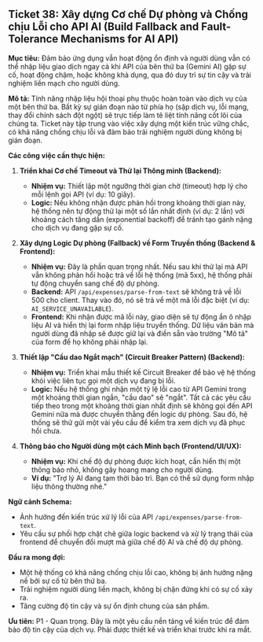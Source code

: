 ## Ticket 38: Xây dựng Cơ chế Dự phòng và Chống chịu Lỗi cho API AI (Build Fallback and Fault-Tolerance Mechanisms for AI API)

**Mục tiêu:** Đảm bảo ứng dụng vẫn hoạt động ổn định và người dùng vẫn có thể nhập liệu giao dịch ngay cả khi API của bên thứ ba (Gemini AI) gặp sự cố, hoạt động chậm, hoặc không khả dụng, qua đó duy trì sự tin cậy và trải nghiệm liền mạch cho người dùng.

**Mô tả:**
Tính năng nhập liệu hội thoại phụ thuộc hoàn toàn vào dịch vụ của một bên thứ ba. Bất kỳ sự gián đoạn nào từ phía họ (sập dịch vụ, lỗi mạng, thay đổi chính sách đột ngột) sẽ trực tiếp làm tê liệt tính năng cốt lõi của chúng ta. Ticket này tập trung vào việc xây dựng một kiến trúc vững chắc, có khả năng chống chịu lỗi và đảm bảo trải nghiệm người dùng không bị gián đoạn.

**Các công việc cần thực hiện:**

1.  **Triển khai Cơ chế Timeout và Thử lại Thông minh (Backend):**
    -   **Nhiệm vụ:** Thiết lập một ngưỡng thời gian chờ (timeout) hợp lý cho mỗi lệnh gọi API (ví dụ: 10 giây).
    -   **Logic:** Nếu không nhận được phản hồi trong khoảng thời gian này, hệ thống nên tự động thử lại một số lần nhất định (ví dụ: 2 lần) với khoảng cách tăng dần (exponential backoff) để tránh tạo gánh nặng cho dịch vụ đang gặp sự cố.

2.  **Xây dựng Logic Dự phòng (Fallback) về Form Truyền thống (Backend & Frontend):**
    -   **Nhiệm vụ:** Đây là phần quan trọng nhất. Nếu sau khi thử lại mà API vẫn không phản hồi hoặc trả về lỗi hệ thống (mã 5xx), hệ thống phải tự động chuyển sang chế độ dự phòng.
    -   **Backend:** API `/api/expenses/parse-from-text` sẽ không trả về lỗi 500 cho client. Thay vào đó, nó sẽ trả về một mã lỗi đặc biệt (ví dụ: `AI_SERVICE_UNAVAILABLE`).
    -   **Frontend:** Khi nhận được mã lỗi này, giao diện sẽ tự động ẩn ô nhập liệu AI và hiển thị lại form nhập liệu truyền thống. Dữ liệu văn bản mà người dùng đã nhập sẽ được giữ lại và điền sẵn vào trường "Mô tả" của form để họ không phải nhập lại.

3.  **Thiết lập "Cầu dao Ngắt mạch" (Circuit Breaker Pattern) (Backend):**
    -   **Nhiệm vụ:** Triển khai mẫu thiết kế Circuit Breaker để bảo vệ hệ thống khỏi việc liên tục gọi một dịch vụ đang bị lỗi.
    -   **Logic:** Nếu hệ thống ghi nhận một tỷ lệ lỗi cao từ API Gemini trong một khoảng thời gian ngắn, "cầu dao" sẽ "ngắt". Tất cả các yêu cầu tiếp theo trong một khoảng thời gian nhất định sẽ không gọi đến API Gemini nữa mà được chuyển thẳng đến logic dự phòng. Sau đó, hệ thống sẽ thử gửi một vài yêu cầu để kiểm tra xem dịch vụ đã phục hồi chưa.

4.  **Thông báo cho Người dùng một cách Minh bạch (Frontend/UI/UX):**
    -   **Nhiệm vụ:** Khi chế độ dự phòng được kích hoạt, cần hiển thị một thông báo nhỏ, không gây hoang mang cho người dùng.
    -   **Ví dụ:** "Trợ lý AI đang tạm thời bảo trì. Bạn có thể sử dụng form nhập liệu thông thường nhé."

**Ngữ cảnh Schema:**
-   Ảnh hưởng đến kiến trúc xử lý lỗi của API `/api/expenses/parse-from-text`.
-   Yêu cầu sự phối hợp chặt chẽ giữa logic backend và xử lý trạng thái của frontend để chuyển đổi mượt mà giữa chế độ AI và chế độ dự phòng.

**Đầu ra mong đợi:**
-   Một hệ thống có khả năng chống chịu lỗi cao, không bị ảnh hưởng nặng nề bởi sự cố từ bên thứ ba.
-   Trải nghiệm người dùng liền mạch, không bị chặn đứng khi có sự cố xảy ra.
-   Tăng cường độ tin cậy và sự ổn định chung của sản phẩm.

**Ưu tiên:** P1 - Quan trọng. Đây là một yêu cầu nền tảng về kiến trúc để đảm bảo độ tin cậy của dịch vụ. Phải được thiết kế và triển khai trước khi ra mắt.